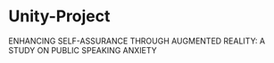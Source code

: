 # Unity-Project
ENHANCING SELF-ASSURANCE THROUGH AUGMENTED REALITY: A STUDY ON PUBLIC SPEAKING ANXIETY
